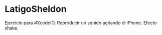 LatigoSheldon
=============

Ejercicio para #XcodeIO. Reproducir un sonido agitando el iPhone. Efecto shake.
